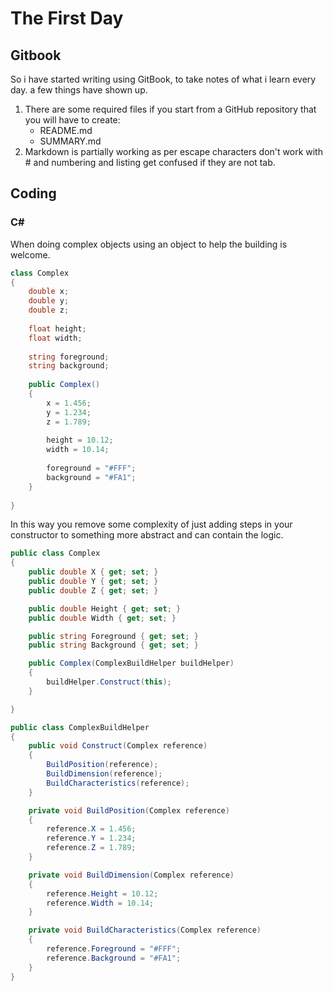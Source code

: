 # **The First Day**


## **Gitbook**

So i have started writing using GitBook, to take notes of what i learn every day. a few things have shown up.

1. There are some required files if you start from a GitHub repository that you will have to create:
    * README.md
    * SUMMARY.md
2. Markdown is partially working as per escape characters don't work with # and numbering and listing get confused if they are not tab.



## **Coding**

### C# # 

When doing complex objects using an object to help the building is welcome. 
```csharp
class Complex
{
    double x;
    double y;
    double z;
    
    float height;
    float width;
    
    string foreground;
    string background;
    
    public Complex()
    {
        x = 1.456;
        y = 1.234;
        z = 1.789;
        
        height = 10.12;
        width = 10.14;
    
        foreground = "#FFF";
        background = "#FA1";
    }
    
}
```
In this way you remove some complexity of just adding steps in your constructor to something more abstract and can contain the logic.

```csharp
public class Complex
{
    public double X { get; set; }
    public double Y { get; set; }
    public double Z { get; set; }

    public double Height { get; set; }
    public double Width { get; set; }

    public string Foreground { get; set; }
    public string Background { get; set; }

    public Complex(ComplexBuildHelper buildHelper)
    {
        buildHelper.Construct(this);
    }

}

public class ComplexBuildHelper
{
    public void Construct(Complex reference)
    {
        BuildPosition(reference);
        BuildDimension(reference);
        BuildCharacteristics(reference);
    }

    private void BuildPosition(Complex reference)
    {
        reference.X = 1.456;
        reference.Y = 1.234;
        reference.Z = 1.789;
    }

    private void BuildDimension(Complex reference)
    {
        reference.Height = 10.12;
        reference.Width = 10.14;
    }

    private void BuildCharacteristics(Complex reference)
    {
        reference.Foreground = "#FFF";
        reference.Background = "#FA1";
    }
}
```
